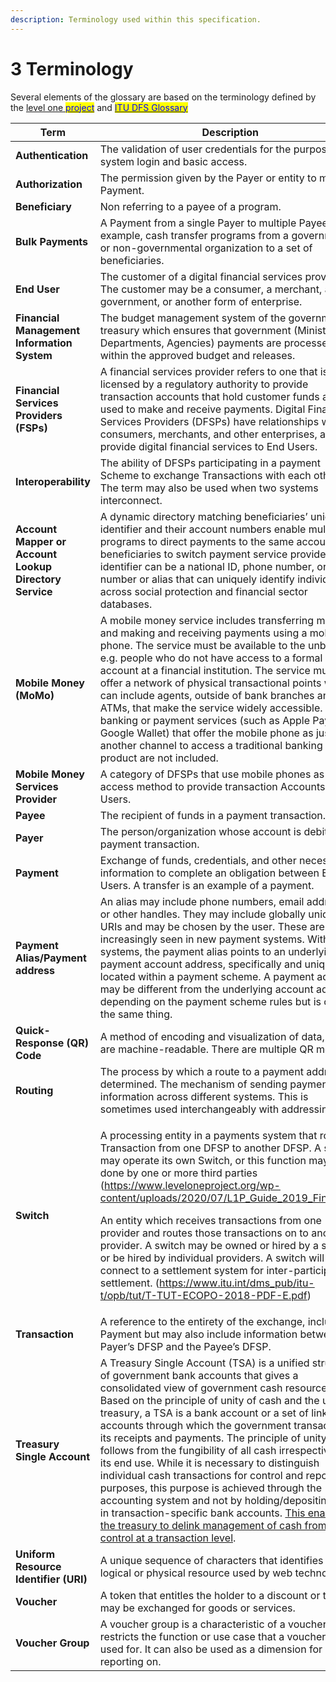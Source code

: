 ```yaml
---
description: Terminology used within this specification.
---
```


# 3 Terminology

Several elements of the glossary are based on the terminology defined by the [level one <mark style="color:blue;">project</mark>](https://www.leveloneproject.org/wp-content/uploads/2020/07/L1P\_Guide\_2019\_Final.pdf) and [<mark style="color:blue;">ITU DFS Glossary</mark>](https://www.itu.int/en/ITU-T/focusgroups/dfs/Documents/201701/ITU\_FGDFS\_DFS-Glossary.pdf)

<table><thead><tr><th width="205.5">Term</th><th>Description</th></tr></thead><tbody><tr><td><strong>Authentication</strong></td><td>The validation of user credentials for the purpose of system login and basic access.</td></tr><tr><td><strong>Authorization</strong></td><td>The permission given by the Payer or entity to make a Payment.</td></tr><tr><td><strong>Beneficiary</strong></td><td>Non referring to a payee of a program.</td></tr><tr><td><strong>Bulk Payments</strong></td><td>A Payment from a single Payer to multiple Payees, for example, cash transfer programs from a government or non-governmental organization to a set of beneficiaries.</td></tr><tr><td><strong>End User</strong></td><td>The customer of a digital financial services provider. The customer may be a consumer, a merchant, a government, or another form of enterprise.</td></tr><tr><td><strong>Financial Management Information System</strong></td><td>The budget management system of the government treasury which ensures that government (Ministries, Departments, Agencies) payments are processed within the approved budget and releases.</td></tr><tr><td><strong>Financial Services Providers (FSPs)</strong></td><td>A financial services provider refers to one that is licensed by a regulatory authority to provide transaction accounts that hold customer funds and are used to make and receive payments. Digital Financial Services Providers (DFSPs) have relationships with consumers, merchants, and other enterprises, and provide digital financial services to End Users.</td></tr><tr><td><strong>Interoperability</strong></td><td>The ability of DFSPs participating in a payment Scheme to exchange Transactions with each other. The term may also be used when two systems interconnect.</td></tr><tr><td><strong>Account Mapper or Account Lookup Directory Service</strong></td><td>A dynamic directory matching beneficiaries’ unique identifier and their account numbers enable multiple programs to direct payments to the same account and beneficiaries to switch payment service providers. The identifier can be a national ID, phone number, or other number or alias that can uniquely identify individuals across social protection and financial sector databases.</td></tr><tr><td><strong>Mobile Money (MoMo)</strong></td><td>A mobile money service includes transferring money and making and receiving payments using a mobile phone. The service must be available to the unbanked, e.g. people who do not have access to a formal account at a financial institution. The service must offer a network of physical transactional points which can include agents, outside of bank branches and ATMs, that make the service widely accessible. Mobile banking or payment services (such as Apple Pay and Google Wallet) that offer the mobile phone as just another channel to access a traditional banking product are not included.</td></tr><tr><td><strong>Mobile Money Services Provider</strong></td><td>A category of DFSPs that use mobile phones as the access method to provide transaction Accounts to End Users.</td></tr><tr><td><strong>Payee</strong></td><td>The recipient of funds in a payment transaction.</td></tr><tr><td><strong>Payer</strong></td><td>The person/organization whose account is debited in a payment transaction.</td></tr><tr><td><strong>Payment</strong></td><td>Exchange of funds, credentials, and other necessary information to complete an obligation between End Users. A transfer is an example of a payment.</td></tr><tr><td><strong>Payment Alias/Payment address</strong></td><td>An alias may include phone numbers, email addresses, or other handles. They may include globally unique URIs and may be chosen by the user. These are increasingly seen in new payment systems. Within systems, the payment alias points to an underlying payment account address, specifically and uniquely located within a payment scheme. A payment address may be different from the underlying account address, depending on the payment scheme rules but is often the same thing.</td></tr><tr><td><strong>Quick-Response (QR) Code</strong></td><td>A method of encoding and visualization of data, which are machine-readable. There are multiple QR models.</td></tr><tr><td><strong>Routing</strong></td><td>The process by which a route to a payment address is determined. The mechanism of sending payment information across different systems. This is sometimes used interchangeably with addressing.</td></tr><tr><td><strong>Switch</strong></td><td><p>A processing entity in a payments system that routes a Transaction from one DFSP to another DFSP. A system may operate its own Switch, or this function may be done by one or more third parties (<a href="https://www.leveloneproject.org/wp-content/uploads/2020/07/L1P_Guide_2019_Final.pdf">https://www.leveloneproject.org/wp-content/uploads/2020/07/L1P_Guide_2019_Final.pdf</a>).  </p><p></p><p>An entity which receives transactions from one provider and routes those transactions on to another provider. A switch may be owned or hired by a scheme or be hired by individual providers. A switch will connect to a settlement system for inter-participant settlement. (<a href="https://www.itu.int/dms_pub/itu-t/opb/tut/T-TUT-ECOPO-2018-PDF-E.pdf">https://www.itu.int/dms_pub/itu-t/opb/tut/T-TUT-ECOPO-2018-PDF-E.pdf</a>)</p></td></tr><tr><td><strong>Transaction</strong></td><td>A reference to the entirety of the exchange, including a Payment but may also include information between the Payer’s DFSP and the Payee’s DFSP.</td></tr><tr><td><strong>Treasury Single Account</strong></td><td>A Treasury Single Account (TSA) is a unified structure of government bank accounts that gives a consolidated view of government cash resources. Based on the principle of unity of cash and the unity of treasury, a TSA is a bank account or a set of linked accounts through which the government transacts all its receipts and payments. The principle of unity follows from the fungibility of all cash irrespective of its end use. While it is necessary to distinguish individual cash transactions for control and reporting purposes, this purpose is achieved through the accounting system and not by holding/depositing cash in transaction-specific bank accounts. <a href="https://www.imf.org/external/pubs/ft/wp/2010/wp10143.pdf#%3A~%3Atext%3DA%20treasury%20single%20account%20%28TSA%29%20is%20an%20essential%2Cpriority%20in%20the%20public%20financial%20management%20reform%20agenda">This enables the treasury to delink management of cash from control at a transaction level</a>.</td></tr><tr><td><strong>Uniform Resource Identifier (URI)</strong></td><td>A unique sequence of characters that identifies a logical or physical resource used by web technologies.</td></tr><tr><td><strong>Voucher</strong></td><td>A token that entitles the holder to a discount or that may be exchanged for goods or services.</td></tr><tr><td><strong>Voucher Group</strong></td><td>A voucher group is a characteristic of a voucher that restricts the function or use case that a voucher can be used for. It can also be used as a dimension for reporting on.</td></tr></tbody></table>
